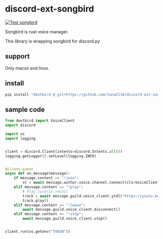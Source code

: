 # discord-ext-songbird
[![Test songbird](https://github.com/tuna2134/discord-ext-songbird/actions/workflows/test.yml/badge.svg)](https://github.com/tuna2134/discord-ext-songbird/actions/workflows/test.yml)

Songbird is rust voice manager.

This library is wrapping songbird for discord.py

## support
Only macos and linux.

## install
```sh
pip install "dextbird @ git+https://github.com/tuna2134/discord-ext-songbird.git"
```

## sample code
```python
from dextbird import VoiceClient
import discord

import os
import logging


client = discord.Client(intents=discord.Intents.all())
logging.getLogger().setLevel(logging.INFO)


@client.event
async def on_message(message):
    if message.content == "!join":
        vc = await message.author.voice.channel.connect(cls=VoiceClient)
    elif message.content == "!play":
        # Play lycoris recoil
        track = await message.guild.voice_client.ytdl("https://youtu.be/Vi-1402wYtI?si=x_rhftnpQ0fKcfEE")
        track.play()
    elif message.content == "!leave":
        await message.guild.voice_client.disconnect()
    elif message.content == "!stop":
        await message.guild.voice_client.stop()


client.run(os.getenv("TOKEN"))
```
